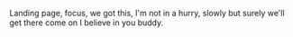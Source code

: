 Landing page, focus, we got this, I'm not in a hurry, slowly but surely we'll get there come on I believe in you buddy.